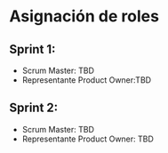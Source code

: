 # Asignación de roles

## Sprint 1:
- Scrum Master: TBD
- Representante Product Owner:TBD

## Sprint 2:
- Scrum Master: TBD
- Representante Product Owner: TBD